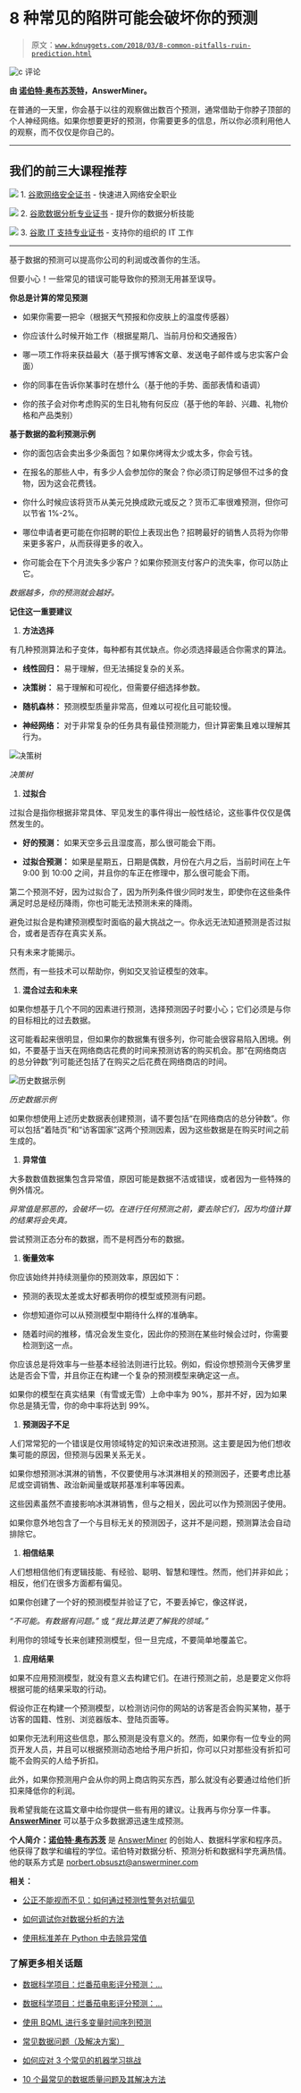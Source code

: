 # 8 种常见的陷阱可能会破坏你的预测

> 原文：[`www.kdnuggets.com/2018/03/8-common-pitfalls-ruin-prediction.html`](https://www.kdnuggets.com/2018/03/8-common-pitfalls-ruin-prediction.html)

![c](img/3d9c022da2d331bb56691a9617b91b90.png) 评论

**由 [诺伯特·奥布苏茨特](https://www.linkedin.com/in/obsusztnorbert/)，AnswerMiner。**

在普通的一天里，你会基于以往的观察做出数百个预测，通常借助于你脖子顶部的个人神经网络。如果你想要更好的预测，你需要更多的信息，所以你必须利用他人的观察，而不仅仅是你自己的。

* * *

## 我们的前三大课程推荐

![](img/0244c01ba9267c002ef39d4907e0b8fb.png) 1\. [谷歌网络安全证书](https://www.kdnuggets.com/google-cybersecurity) - 快速进入网络安全职业

![](img/e225c49c3c91745821c8c0368bf04711.png) 2\. [谷歌数据分析专业证书](https://www.kdnuggets.com/google-data-analytics) - 提升你的数据分析技能

![](img/0244c01ba9267c002ef39d4907e0b8fb.png) 3\. [谷歌 IT 支持专业证书](https://www.kdnuggets.com/google-itsupport) - 支持你的组织的 IT 工作

* * *

基于数据的预测可以提高你公司的利润或改善你的生活。

但要小心！一些常见的错误可能导致你的预测无用甚至误导。

**你总是计算的常见预测**

+   如果你需要一把伞（根据天气预报和你皮肤上的温度传感器）

+   你应该什么时候开始工作（根据星期几、当前月份和交通报告）

+   哪一项工作将来获益最大（基于撰写博客文章、发送电子邮件或与忠实客户会面）

+   你的同事在告诉你某事时在想什么（基于他的手势、面部表情和语调）

+   你的孩子会对你考虑购买的生日礼物有何反应（基于他的年龄、兴趣、礼物价格和产品类别）

**基于数据的盈利预测示例**

+   你的面包店会卖出多少条面包？如果你烤得太少或太多，你会亏钱。

+   在报名的那些人中，有多少人会参加你的聚会？你必须订购足够但不过多的食物，因为这会花费钱。

+   你什么时候应该将货币从美元兑换成欧元或反之？货币汇率很难预测，但你可以节省 1%-2%。

+   哪位申请者更可能在你招聘的职位上表现出色？招聘最好的销售人员将为你带来更多客户，从而获得更多的收入。

+   你可能会在下个月流失多少客户？如果你预测支付客户的流失率，你可以防止它。

*数据越多，你的预测就会越好。*

**记住这一重要建议**

1.  **方法选择**

有几种预测算法和子变体，每种都有其优缺点。你必须选择最适合你需求的算法。

+   **线性回归：** 易于理解，但无法捕捉复杂的关系。

+   **决策树：** 易于理解和可视化，但需要仔细选择参数。

+   **随机森林：** 预测模型质量非常高，但难以可视化且可能较慢。

+   **神经网络：** 对于非常复杂的任务具有最佳预测能力，但计算密集且难以理解其行为。

![决策树](img/7ae38e12f970432a5270bd50704cb033.png)

*决策树*

1.  **过拟合**

过拟合是指你根据非常具体、罕见发生的事件得出一般性结论，这些事件仅仅是偶然发生的。

+   **好的预测：** 如果天空多云且湿度高，那么很可能会下雨。

+   **过拟合预测：** 如果是星期五，日期是偶数，月份在六月之后，当前时间在上午 9:00 到 10:00 之间，并且你的车正在修理中，那么很可能会下雨。

第二个预测不好，因为过拟合了，因为所列条件很少同时发生，即使你在这些条件满足时总是经历降雨，你也可能无法预测未来的降雨。

避免过拟合是构建预测模型时面临的最大挑战之一。你永远无法知道预测是否过拟合，或者是否存在真实关系。

只有未来才能揭示。

然而，有一些技术可以帮助你，例如交叉验证模型的效率。

1.  **混合过去和未来**

如果你想基于几个不同的因素进行预测，选择预测因子时要小心；它们必须是与你的目标相比的过去数据。

这可能看起来很明显，但如果你的数据集有很多列，你可能会很容易陷入困境。例如，不要基于当天在网络商店花费的时间来预测访客的购买机会。那“在网络商店的总分钟数”列可能还包括了在购买之后花费在网络商店的时间。

![历史数据示例](img/fd1e4110e4e04be56340a245e63fe35e.png)

*历史数据示例*

如果你想使用上述历史数据表创建预测，请不要包括“在网络商店的总分钟数”。你可以包括“着陆页”和“访客国家”这两个预测因素，因为这些数据是在购买时间之前生成的。

1.  **异常值**

大多数数值数据集包含异常值，原因可能是数据不洁或错误，或者因为一些特殊的例外情况。

*异常值是邪恶的，会破坏一切。在进行任何预测之前，要去除它们，因为均值计算的结果将会失真。*

尝试预测正态分布的数据，而不是柯西分布的数据。

1.  **衡量效率**

你应该始终并持续测量你的预测效率，原因如下：

+   预测的表现太差或太好都表明你的模型或预测有问题。

+   你想知道你可以从预测模型中期待什么样的准确率。

+   随着时间的推移，情况会发生变化，因此你的预测在某些时候会过时，你需要检测到这一点。

你应该总是将效率与一些基本经验法则进行比较。例如，假设你想预测今天佛罗里达是否会下雪，并且你正在构建一个复杂的预测模型来确定这一点。

如果你的模型在真实结果（有雪或无雪）上命中率为 90%，那并不好，因为如果你总是猜无雪，你的命中率将达到 99%。

1.  **预测因子不足**

人们常常犯的一个错误是仅用领域特定的知识来改进预测。这主要是因为他们想收集可能的原因，但预测与因果关系无关。

如果你想预测冰淇淋的销售，不仅要使用与冰淇淋相关的预测因子，还要考虑比基尼或空调销售、政治新闻量或联邦基准利率等因素。

这些因素虽然不直接影响冰淇淋销售，但与之相关，因此可以作为预测因子使用。

如果你意外地包含了一个与目标无关的预测因子，这并不是问题，预测算法会自动排除它。

1.  **相信结果**

人们想相信他们有逻辑技能、有经验、聪明、智慧和理性。然而，他们并非如此；相反，他们在很多方面都有偏见。

如果你创建了一个好的预测模型并验证了它，不要丢掉它，像这样说，

*“不可能。有数据有问题。”* 或 *“我比算法更了解我的领域。”*

利用你的领域专长来创建预测模型，但一旦完成，不要简单地覆盖它。

1.  **应用结果**

如果不应用预测模型，就没有意义去构建它们。在进行预测之前，总是要定义你将根据可能的结果采取的行动。

假设你正在构建一个预测模型，以检测访问你的网站的访客是否会购买某物，基于访客的国籍、性别、浏览器版本、登陆页面等。

如果你无法利用这些信息，那么预测是没有意义的。然而，如果你有一位专业的网页开发人员，并且可以根据预测动态地给予用户折扣，你可以只对那些没有折扣可能不会购买的人给予折扣。

此外，如果你预测用户会从你的网上商店购买东西，那么就没有必要通过给他们折扣来降低你的利润。

我希望我能在这篇文章中给你提供一些有用的建议。让我再与你分享一件事。[**AnswerMiner**](https://www.answerminer.com) 可以基于众多数据源迅速生成预测。

**个人简介：[诺伯特·奥布苏茨](https://www.linkedin.com/in/obsusztnorbert/)** 是 [AnswerMiner](http://www.answerminer.com/) 的创始人、数据科学家和程序员。他获得了数学和编程的学位。诺伯特对数据分析、预测分析和数据科学充满热情。他的联系方式是 norbert.obsuszt@answerminer.com

**相关：**

+   [公正不能视而不见：如何通过预测性警务对抗偏见](https://www.kdnuggets.com/2018/02/fight-bias-predictive-policing.html)

+   [如何调试你对数据分析的方法](https://www.kdnuggets.com/2017/12/debug-data-analysis.html)

+   [使用标准差在 Python 中去除异常值](https://www.kdnuggets.com/2017/02/removing-outliers-standard-deviation-python.html)

### 了解更多相关话题

+   [数据科学项目：烂番茄电影评分预测：…](https://www.kdnuggets.com/2023/06/data-science-project-rotten-tomatoes-movie-rating-prediction-first-approach.html)

+   [数据科学项目：烂番茄电影评分预测：…](https://www.kdnuggets.com/2023/07/data-science-project-rotten-tomatoes-movie-rating-prediction-second-approach.html)

+   [使用 BQML 进行多变量时间序列预测](https://www.kdnuggets.com/2023/07/multivariate-timeseries-prediction-bqml.html)

+   [常见数据问题（及解决方案）](https://www.kdnuggets.com/2022/02/common-data-problems-solutions.html)

+   [如何应对 3 个常见的机器学习挑战](https://www.kdnuggets.com/2022/09/comet-tackle-3-common-machine-learning-challenges.html)

+   [10 个最常见的数据质量问题及其解决方法](https://www.kdnuggets.com/2022/11/10-common-data-quality-issues-fix.html)
